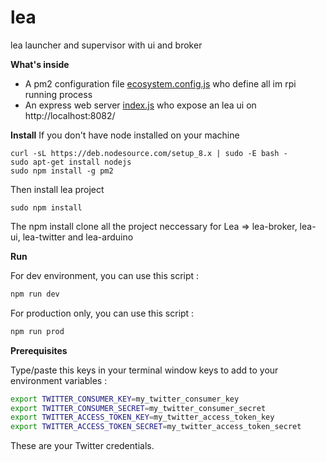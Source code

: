 # lea
lea launcher and supervisor with ui and broker

**What's inside**
* A pm2 configuration file [ecosystem.config.js](ecosystem.config.js) who define all im rpi running process
* An express web server [index.js](index.js) who expose an lea ui on http://localhost:8082/ 


**Install**
If you don't have node installed on your machine
```
curl -sL https://deb.nodesource.com/setup_8.x | sudo -E bash -
sudo apt-get install nodejs
sudo npm install -g pm2
```

Then install lea project
```
sudo npm install
```
The npm install clone all the project neccessary for Lea => lea-broker, lea-ui, lea-twitter and lea-arduino

**Run**

For dev environment, you can use this script :
```javascript
npm run dev
```

For production only, you can use this script :
```javascript
npm run prod
```

**Prerequisites**

Type/paste this keys in your terminal window keys to add to your environment variables :

```sh
export TWITTER_CONSUMER_KEY=my_twitter_consumer_key
export TWITTER_CONSUMER_SECRET=my_twitter_consumer_secret
export TWITTER_ACCESS_TOKEN_KEY=my_twitter_access_token_key
export TWITTER_ACCESS_TOKEN_SECRET=my_twitter_access_token_secret
```
These are your Twitter credentials.